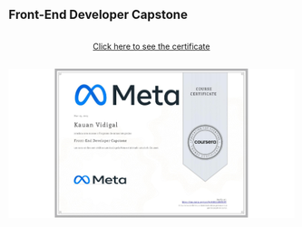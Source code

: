 ## Front-End Developer Capstone
<p align="center">
<br/>
<a href="https://www.coursera.org/account/accomplishments/certificate/ABK2LKFE9Y9Y" target="_blank">Click here to see the certificate</a>
</p>
<br/>
<img  href="https://www.coursera.org/account/accomplishments/certificate/ABK2LKFE9Y9Y" align="center" src="./Certificate.jpg" alt="Front-End Developer Capstone"/>